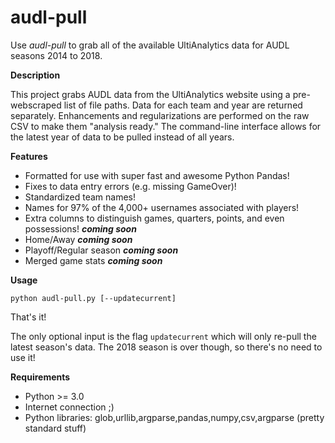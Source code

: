 # audl-pull

Use *audl-pull* to grab all of the available UltiAnalytics data for AUDL seasons 2014 to 2018. 

**Description**

This project grabs AUDL data from the UltiAnalytics website using a pre-webscraped list of file paths. Data for each team and year are returned separately. Enhancements and regularizations are performed on the raw CSV to make them "analysis ready." The command-line interface allows for the latest year of data to be pulled instead of all years.

**Features**

- Formatted for use with super fast and awesome Python Pandas!
- Fixes to data entry errors (e.g. missing GameOver)!
- Standardized team names!
- Names for 97% of the 4,000+ usernames associated with players!
- Extra columns to distinguish games, quarters, points, and even possessions! ***coming soon***
- Home/Away ***coming soon***
- Playoff/Regular season ***coming soon***
- Merged game stats ***coming soon***

**Usage**

`python audl-pull.py [--updatecurrent]`

That's it! 

The only optional input is the flag `updatecurrent` which will only re-pull the latest season's data. The 2018 season is over though, so there's no need to use it!

**Requirements**
- Python >= 3.0
- Internet connection ;)
- Python libraries: glob,urllib,argparse,pandas,numpy,csv,argparse (pretty standard stuff)
